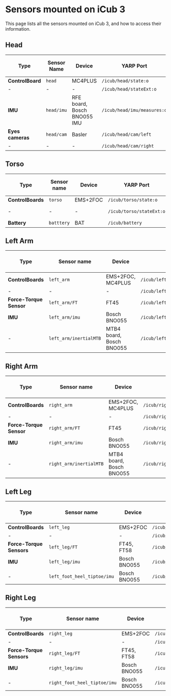 # Sensors mounted on iCub 3
This page lists all the sensors mounted on iCub 3, and how to access their information.

## Head

|Type |Sensor Name| Device | YARP Port | Data pattern | Publish rate (Hz) |
| --- | --- | --- | --- | --- | --- | 
|**ControlBoard** | `head` | MC4PLUS | `/icub/head/state:o` | (joint_encoders) | 100 |
| - | - | - | `/icub/head/stateExt:o` | Defined in [stateExt.thrift](https://github.com/robotology/yarp/blob/master/src/libYARP_dev/src/idl/stateExt.thrift?rgh-link-date=2023-05-10T12%3A50%3A28Z) | 100 |
|**IMU** | `head/imu` | RFE board, Bosch BNO055 IMU | `/icub/head/imu/measures:o` | Defined in  [multipleAnalogSensorsSerializations.thrift](https://github.com/robotology/yarp/blob/master/src/devices/multipleAnalogSensorsMsgs/multipleAnalogSensorsSerializations.thrift?rgh-link-date=2023-05-10T12%3A50%3A28Z) | 100 |
|**Eyes cameras** | `head/cam` | Basler | `/icub/head/cam/left` | ( (R channel)  (G channel)  (B channel) ) | 30 |
| - | - | - | `/icub/head/cam/right` | ( (R channel)  (G channel)  (B channel) ) | 30 |

## Torso

|Type |Sensor name| Device | YARP Port |Data pattern | Publish Rate (Hz) |
| --- | --- | --- | --- | --- | --- |
|**ControlBoards** | `torso` | EMS+2FOC | `/icub/torso/state:o` | (joint_encoders) | 100|
| - | - | - | `/icub/torso/stateExt:o` | Defined in [stateExt.thrift](https://github.com/robotology/yarp/blob/master/src/libYARP_dev/src/idl/stateExt.thrift?rgh-link-date=2023-05-10T12%3A50%3A28Z) | 100|
| **Battery** | `batttery` | BAT | `/icub/battery` | | 1 |
## Left Arm
|Type |Sensor name| Device | YARP Port |Data pattern | Publish Rate (Hz) |
| --- | --- | --- | --- | --- | --- |
|**ControlBoards** | `left_arm` | EMS+2FOC, MC4PLUS | `/icub/left_arm/state:o` | (joint_encoders) | 100|
| - | - | - | `/icub/left_arm/stateExt:o` | Defined in [stateExt.thrift](https://github.com/robotology/yarp/blob/master/src/libYARP_dev/src/idl/stateExt.thrift?rgh-link-date=2023-05-10T12%3A50%3A28Z) | 100|
|**Force-Torque Sensor** | `left_arm/FT` | FT45 | `/icub/left_arm/FT/measures:o` | Defined in  [multipleAnalogSensorsSerializations.thrift](https://github.com/robotology/yarp/blob/master/src/devices/multipleAnalogSensorsMsgs/multipleAnalogSensorsSerializations.thrift?) |100|
|**IMU** | `left_arm/imu` | Bosch BNO055 | `/icub/left_arm/imu/measures:o` | Defined in  [multipleAnalogSensorsSerializations.thrift](https://github.com/robotology/yarp/blob/master/src/devices/multipleAnalogSensorsMsgs/multipleAnalogSensorsSerializations.thrift?rgh-link-date=2023-05-10T12%3A50%3A28Z) | 100 |
| - | `left_arm/inertialMTB` | MTB4 board, Bosch BNO055 | `/icub/left_arm/inertialMTB/measures:o` | Defined in  [multipleAnalogSensorsSerializations.thrift](https://github.com/robotology/yarp/blob/master/src/devices/multipleAnalogSensorsMsgs/multipleAnalogSensorsSerializations.thrift?rgh-link-date=2023-05-10T12%3A50%3A28Z) | 100 |

## Right Arm
|Type |Sensor name| Device | YARP Port |Data pattern | Publish Rate (Hz) |
| --- | --- | --- | --- | --- | --- |
|**ControlBoards** | `right_arm` | EMS+2FOC, MC4PLUS | `/icub/right_arm/state:o` | (joint_encoders) | 100|
| - | - | - | `/icub/right_arm/stateExt:o` | Defined in [stateExt.thrift](https://github.com/robotology/yarp/blob/master/src/libYARP_dev/src/idl/stateExt.thrift?rgh-link-date=2023-05-10T12%3A50%3A28Z) | 100|
|**Force-Torque Sensor** | `right_arm/FT` | FT45 | `/icub/right_arm/FT/measures:o` | Defined in  [multipleAnalogSensorsSerializations.thrift](https://github.com/robotology/yarp/blob/master/src/devices/multipleAnalogSensorsMsgs/multipleAnalogSensorsSerializations.thrift?) |100|
|**IMU** | `right_arm/imu` | Bosch BNO055 | `/icub/right_arm/imu/measures:o` | Defined in  [multipleAnalogSensorsSerializations.thrift](https://github.com/robotology/yarp/blob/master/src/devices/multipleAnalogSensorsMsgs/multipleAnalogSensorsSerializations.thrift?rgh-link-date=2023-05-10T12%3A50%3A28Z) | 100 |
| - | `right_arm/inertialMTB` | MTB4 board, Bosch BNO055 | `/icub/right_arm/inertialMTB/measures:o` | Defined in  [multipleAnalogSensorsSerializations.thrift](https://github.com/robotology/yarp/blob/master/src/devices/multipleAnalogSensorsMsgs/multipleAnalogSensorsSerializations.thrift?rgh-link-date=2023-05-10T12%3A50%3A28Z) | 100 |

## Left Leg
|Type |Sensor name| Device | YARP Port |Data pattern | Publish Rate (Hz) |
| --- | --- | --- | --- | --- | --- |
|**ControlBoards** | `left_leg` | EMS+2FOC | `/icub/left_leg/state:o` | (joint_encoders) | 100|
| - | - | - | `/icub/left_leg/stateExt:o` | Defined in [stateExt.thrift](https://github.com/robotology/yarp/blob/master/src/libYARP_dev/src/idl/stateExt.thrift?rgh-link-date=2023-05-10T12%3A50%3A28Z) | 100|
|**Force-Torque Sensors** | `left_leg/FT` | FT45, FT58 | `/icub/left_leg/FT/measures:o` | Defined in  [multipleAnalogSensorsSerializations.thrift](https://github.com/robotology/yarp/blob/master/src/devices/multipleAnalogSensorsMsgs/multipleAnalogSensorsSerializations.thrift?) |100|
|**IMU** | `left_leg/imu` | Bosch BNO055 | `/icub/left_leg/imu/measures:o` | Defined in  [multipleAnalogSensorsSerializations.thrift](https://github.com/robotology/yarp/blob/master/src/devices/multipleAnalogSensorsMsgs/multipleAnalogSensorsSerializations.thrift?rgh-link-date=2023-05-10T12%3A50%3A28Z) | 100 |
| -  | `left_foot_heel_tiptoe/imu ` | Bosch BNO055 | `/icub/left_foot_heel_tiptoe/imu/measures:o` | Defined in  [multipleAnalogSensorsSerializations.thrift](https://github.com/robotology/yarp/blob/master/src/devices/multipleAnalogSensorsMsgs/multipleAnalogSensorsSerializations.thrift?rgh-link-date=2023-05-10T12%3A50%3A28Z) | 100 |


## Right Leg
|Type |Sensor name| Device | YARP Port |Data pattern | Publish Rate (Hz) |
| --- | --- | --- | --- | --- | --- |
|**ControlBoards** | `right_leg` | EMS+2FOC | `/icub/right_leg/state:o` | (joint_encoders) | 100|
| - | - | - | `/icub/right_leg/stateExt:o` | Defined in [stateExt.thrift](https://github.com/robotology/yarp/blob/master/src/libYARP_dev/src/idl/stateExt.thrift?rgh-link-date=2023-05-10T12%3A50%3A28Z) | 100|
|**Force-Torque Sensors** | `right_leg/FT` | FT45, FT58 | `/icub/right_leg/FT/measures:o` | Defined in  [multipleAnalogSensorsSerializations.thrift](https://github.com/robotology/yarp/blob/master/src/devices/multipleAnalogSensorsMsgs/multipleAnalogSensorsSerializations.thrift?) |100|
|**IMU** | `right_leg/imu` | Bosch BNO055 | `/icub/right_leg/imu/measures:o` | Defined in  [multipleAnalogSensorsSerializations.thrift](https://github.com/robotology/yarp/blob/master/src/devices/multipleAnalogSensorsMsgs/multipleAnalogSensorsSerializations.thrift?rgh-link-date=2023-05-10T12%3A50%3A28Z) | 100 |
| -  | `right_foot_heel_tiptoe/imu ` | Bosch BNO055 | `/icub/right_foot_heel_tiptoe/imu/measures:o` | Defined in  [multipleAnalogSensorsSerializations.thrift](https://github.com/robotology/yarp/blob/master/src/devices/multipleAnalogSensorsMsgs/multipleAnalogSensorsSerializations.thrift?rgh-link-date=2023-05-10T12%3A50%3A28Z) | 100 |

